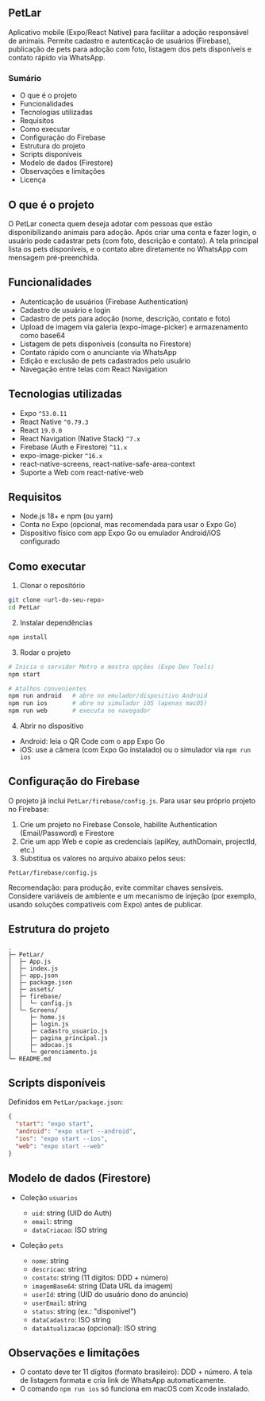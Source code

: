 ## PetLar

Aplicativo mobile (Expo/React Native) para facilitar a adoção responsável de animais. Permite cadastro e autenticação de usuários (Firebase), publicação de pets para adoção com foto, listagem dos pets disponíveis e contato rápido via WhatsApp.

### Sumário
- O que é o projeto
- Funcionalidades
- Tecnologias utilizadas
- Requisitos
- Como executar
- Configuração do Firebase
- Estrutura do projeto
- Scripts disponíveis
- Modelo de dados (Firestore)
- Observações e limitações
- Licença

## O que é o projeto
O PetLar conecta quem deseja adotar com pessoas que estão disponibilizando animais para adoção. Após criar uma conta e fazer login, o usuário pode cadastrar pets (com foto, descrição e contato). A tela principal lista os pets disponíveis, e o contato abre diretamente no WhatsApp com mensagem pré-preenchida.

## Funcionalidades
- Autenticação de usuários (Firebase Authentication)
- Cadastro de usuário e login
- Cadastro de pets para adoção (nome, descrição, contato e foto)
- Upload de imagem via galeria (expo-image-picker) e armazenamento como base64
- Listagem de pets disponíveis (consulta no Firestore)
- Contato rápido com o anunciante via WhatsApp
- Edição e exclusão de pets cadastrados pelo usuário
- Navegação entre telas com React Navigation

## Tecnologias utilizadas
- Expo `^53.0.11`
- React Native `^0.79.3`
- React `19.0.0`
- React Navigation (Native Stack) `^7.x`
- Firebase (Auth e Firestore) `^11.x`
- expo-image-picker `^16.x`
- react-native-screens, react-native-safe-area-context
- Suporte a Web com react-native-web

## Requisitos
- Node.js 18+ e npm (ou yarn)
- Conta no Expo (opcional, mas recomendada para usar o Expo Go)
- Dispositivo físico com app Expo Go ou emulador Android/iOS configurado

## Como executar
1) Clonar o repositório

```bash
git clone <url-do-seu-repo>
cd PetLar
```

2) Instalar dependências

```bash
npm install
```

3) Rodar o projeto

```bash
# Inicia o servidor Metro e mostra opções (Expo Dev Tools)
npm start

# Atalhos convenientes
npm run android   # abre no emulador/dispositivo Android
npm run ios       # abre no simulador iOS (apenas macOS)
npm run web       # executa no navegador
```

4) Abrir no dispositivo
- Android: leia o QR Code com o app Expo Go
- iOS: use a câmera (com Expo Go instalado) ou o simulador via `npm run ios`

## Configuração do Firebase
O projeto já inclui `PetLar/firebase/config.js`. Para usar seu próprio projeto no Firebase:
1) Crie um projeto no Firebase Console, habilite Authentication (Email/Password) e Firestore
2) Crie um app Web e copie as credenciais (apiKey, authDomain, projectId, etc.)
3) Substitua os valores no arquivo abaixo pelos seus:

```text
PetLar/firebase/config.js
```

Recomendação: para produção, evite commitar chaves sensíveis. Considere variáveis de ambiente e um mecanismo de injeção (por exemplo, usando soluções compatíveis com Expo) antes de publicar.

## Estrutura do projeto
```text
.
├─ PetLar/
│  ├─ App.js
│  ├─ index.js
│  ├─ app.json
│  ├─ package.json
│  ├─ assets/
│  ├─ firebase/
│  │  └─ config.js
│  └─ Screens/
│     ├─ home.js
│     ├─ login.js
│     ├─ cadastro_usuario.js
│     ├─ pagina_principal.js
│     ├─ adocao.js
│     └─ gerenciamento.js
└─ README.md
```

## Scripts disponíveis
Definidos em `PetLar/package.json`:

```json
{
  "start": "expo start",
  "android": "expo start --android",
  "ios": "expo start --ios",
  "web": "expo start --web"
}
```

## Modelo de dados (Firestore)
- Coleção `usuarios`
  - `uid`: string (UID do Auth)
  - `email`: string
  - `dataCriacao`: ISO string

- Coleção `pets`
  - `nome`: string
  - `descricao`: string
  - `contato`: string (11 dígitos: DDD + número)
  - `imagemBase64`: string (Data URL da imagem)
  - `userId`: string (UID do usuário dono do anúncio)
  - `userEmail`: string
  - `status`: string (ex.: "disponivel")
  - `dataCadastro`: ISO string
  - `dataAtualizacao` (opcional): ISO string

## Observações e limitações
- O contato deve ter 11 dígitos (formato brasileiro): DDD + número. A tela de listagem formata e cria link de WhatsApp automaticamente.
- O comando `npm run ios` só funciona em macOS com Xcode instalado.
